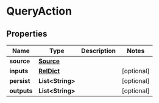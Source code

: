 

# QueryAction

## Properties

Name | Type | Description | Notes
------------ | ------------- | ------------- | -------------
**source** | [**Source**](Source.md) |  | 
**inputs** | [**RelDict**](RelDict.md) |  |  [optional]
**persist** | **List&lt;String&gt;** |  |  [optional]
**outputs** | **List&lt;String&gt;** |  |  [optional]



